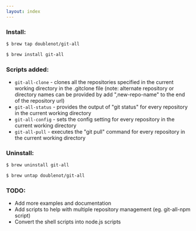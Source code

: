 ```yaml
---
layout: index
---
```


### Install:

```bash
$ brew tap doublenot/git-all
```

```bash
$ brew install git-all
```

### Scripts added:

- `git-all-clone` - clones all the repositories specified in the current working directory in the .gitclone file (note: alternate repository or directory names can be provided by add ",new-repo-name" to the end of the repository url)
- `git-all-status` - provides the output of "git status" for every repository in the current working directory
- `git-all-config` - sets the config setting for every repository in the current working directory
- `git-all-pull` - executes the "git pull" command for every repository in the current working directory

### Uninstall:

```bash
$ brew uninstall git-all
```

```bash
$ brew untap doublenot/git-all
```

### TODO:

- Add more examples and documentation
- Add scripts to help with multiple repository management (eg. git-all-npm script)
- Convert the shell scripts into node.js scripts
